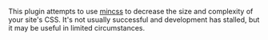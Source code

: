 This plugin attempts to use [mincss](https://github.com/peterbe/mincss) to decrease the size and complexity of your site's CSS.
It's not usually successful and development has stalled, but it may be useful in limited circumstances.
